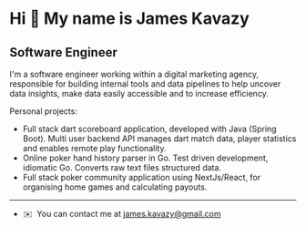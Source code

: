 Hi 👋 My name is James Kavazy
=============================

Software Engineer
-------------------------
I'm a software engineer working within a digital marketing agency, responsible for building internal tools and data pipelines to help uncover data insights, make data easily accessible and to increase efficiency.

Personal projects:
* Full stack dart scoreboard application, developed with Java (Spring Boot). Multi user backend API manages dart match data, player statistics and enables remote play functionality. 
* Online poker hand history parser in Go. Test driven development, idiomatic Go. Converts raw text files structured data.
* Full stack poker community application using NextJs/React, for organising home games and calculating payouts.
-------------------------
*   ✉️  You can contact me at [james.kavazy@gmail.com](mailto:james.kavazy@gmail.com)
